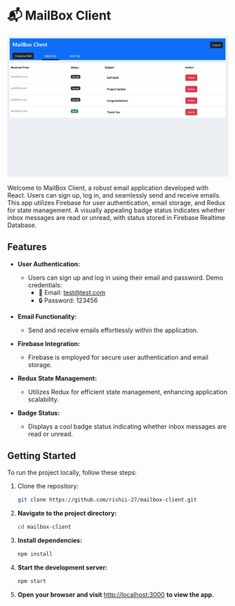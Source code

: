 # 📬 MailBox Client

![MailBox Preview](src/assets/preview.gif)

Welcome to MailBox Client, a robust email application developed with React. Users can sign up, log in, and seamlessly send and receive emails. This app utilizes Firebase for user authentication, email storage, and Redux for state management. A visually appealing badge status indicates whether inbox messages are read or unread, with status stored in Firebase Realtime Database.

## Features

- **User Authentication:**
  - Users can sign up and log in using their email and password. Demo credentials:
    - 📧 Email: test@test.com
    - 🔒 Password: 123456

- **Email Functionality:**
  - Send and receive emails effortlessly within the application.

- **Firebase Integration:**
  - Firebase is employed for secure user authentication and email storage.

- **Redux State Management:**
  - Utilizes Redux for efficient state management, enhancing application scalability.

- **Badge Status:**
  - Displays a cool badge status indicating whether inbox messages are read or unread.

## Getting Started

To run the project locally, follow these steps:

1. Clone the repository:
   ```bash
   git clone https://github.com/rishii-27/mailbox-client.git

2. **Navigate to the project directory:**

    ```bash
    cd mailbox-client
    ```

3. **Install dependencies:**

    ```bash
    npm install
    ```

4. **Start the development server:**

    ```bash
    npm start
    ```

5. **Open your browser and visit** [http://localhost:3000](http://localhost:3000) **to view the app.**

